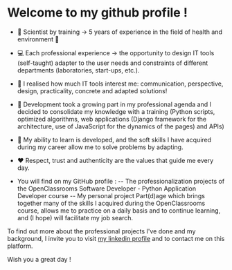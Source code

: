 <!--
### Hi there 👋

**ThomasCreusot/ThomasCreusot** is a ✨ _special_ ✨ repository because its `README.md` (this file) appears on your GitHub profile.

Here are some ideas to get you started:

- 🔭 I’m currently working on ...
- 🌱 I’m currently learning ...
- 👯 I’m looking to collaborate on ...
- 🤔 I’m looking for help with ...
- 💬 Ask me about ...
- 📫 How to reach me: ...
- 😄 Pronouns: ...
- ⚡ Fun fact: ...
-->

# Welcome to my github profile !

- 🔭 Scientist by training -> 5 years of experience in the field of health and environment 🌱
- 💻 Each professional experience -> the opportunity to design IT tools (self-taught) adapter to the user needs and constraints of different departments (laboratories, start-ups, etc.).
- 👯 I realised how much IT tools interest me: communication, perspective, design, practicality, concrete and adapted solutions! 
- 🤔 Development took a growing part in my professional agenda and I decided to consolidate my knowledge with a training (Python scripts, optimized algorithms, web applications (Django framework for the architecture, use of JavaScript for the dynamics of the pages) and APIs)
- 🧠 My ability to learn is developed, and the soft skills I have acquired during my career allow me to solve problems by adapting.
- ❤️ Respect, trust and authenticity are the values that guide me every day.

- You will find on my GitHub profile : 
-- The professionalization projects of the OpenClassrooms Software Developer - Python Application Developer course
-- My personal project Part(d)age which brings together many of the skills I acquired during the OpenClassrooms course, allows me to practice on a daily basis and to continue learning, and (I hope) will facilitate my job search.

To find out more about the professional projects I've done and my background, I invite you to visit [my linkedin profile](https://www.linkedin.com/in/th-creusot/) and to contact me on this platform. 

Wish you a great day !
